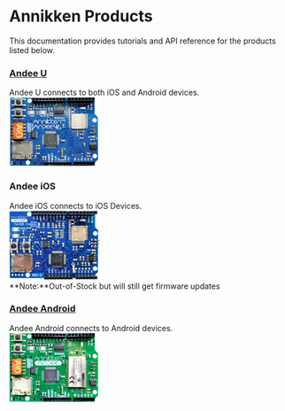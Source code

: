 # Annikken Products

This documentation provides tutorials and API reference for the products listed below.

### [Andee U](https://annikken.com/andee-u)
Andee U connects to both iOS and Android devices.<br>
![](/img/gb-andee-u.png)

### Andee iOS
Andee iOS connects to iOS Devices.<br>
![](/img/gb-andee-ios.png)<br>
**Note:**Out-of-Stock but will still get firmware updates

### [Andee Android](https://annikken.com/andee-android)
Andee Android connects to Android devices.<br>
![](/img/gb-andee-android.png)
